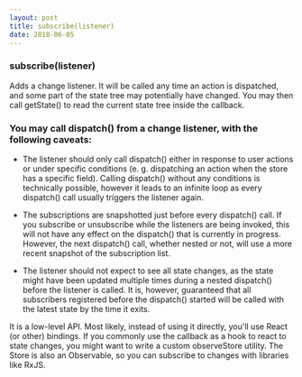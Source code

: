 ```yaml
---
layout: post
title: subscribe(listener)
date: 2018-06-05
---
```


### subscribe(listener)​

Adds a change listener. It will be called any time an action is dispatched, and some part of the state tree may potentially have changed. You may then call getState() to read the current state tree inside the callback.

### You may call dispatch() from a change listener, with the following caveats:

* The listener should only call dispatch() either in response to user actions or under specific conditions (e. g. dispatching an action when the store has a specific field). Calling dispatch() without any conditions is technically possible, however it leads to an infinite loop as every dispatch() call usually triggers the listener again.

* The subscriptions are snapshotted just before every dispatch() call. If you subscribe or unsubscribe while the listeners are being invoked, this will not have any effect on the dispatch() that is currently in progress. However, the next dispatch() call, whether nested or not, will use a more recent snapshot of the subscription list.

* The listener should not expect to see all state changes, as the state might have been updated multiple times during a nested dispatch() before the listener is called. It is, however, guaranteed that all subscribers registered before the dispatch() started will be called with the latest state by the time it exits.


It is a low-level API. Most likely, instead of using it directly, you'll use React (or other) bindings. If you commonly use the callback as a hook to react to state changes, you might want to write a custom observeStore utility. The Store is also an Observable, so you can subscribe to changes with libraries like RxJS.
